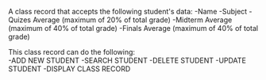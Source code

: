 A class record that accepts the following student's data:
-Name
-Subject
-Quizes Average (maximum of 20% of total grade)
-Midterm Average (maximum of 40% of total grade)
-Finals Average (maximum of 40% of total grade)

This class record can do the following:    
   -ADD NEW STUDENT
   -SEARCH STUDENT
   -DELETE STUDENT
   -UPDATE  STUDENT
   -DISPLAY CLASS RECORD
